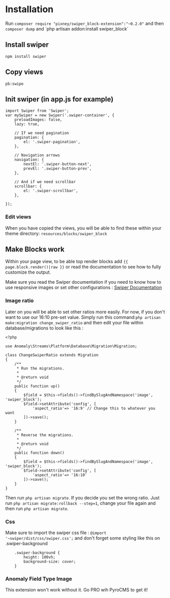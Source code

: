 # Installation

Run `composer require "pixney/swiper_block-extension":"~0.2.0"` and then `composer dump` and ´php artisan addon:install swiper_block´

## Install swiper
`npm install swiper`

## Copy views
`pb:swipe`

## Init swiper (in app.js for example)
```
import Swiper from 'Swiper';
var mySwiper = new Swiper('.swiper-container', {
    preloadImages: false,
    lazy: true,
    
    // If we need pagination
    pagination: {
        el: '.swiper-pagination',
    },

    // Navigation arrows
    navigation: {
        nextEl: '.swiper-button-next',
        prevEl: '.swiper-button-prev',
    },

    // And if we need scrollbar
    scrollbar: {
        el: '.swiper-scrollbar',
    },

});
```

### Edit views
When you have copied the views, you will be able to find these within your theme directory:
`resources/blocks/swiper_block`


## Make Blocks work
Within your page view, to be able top render blocks add `{{ page.block.render()|raw }}` or read the documentation to see how to fully customize the output.

Make sure you read the Swiper documentation if you need to know how to use responsive images or set other configurations : [Swiper Documentation](http://idangero.us/swiper/api/)

### Image ratio
Later on you will be able to set other ratios more easily. For now, if you don't want to use our 16:10 pre-set value. Simply run this command:`php artisan make:migration change_swiper_ratio` and then edit your file within database/migrations to look like this :

```
<?php

use Anomaly\Streams\Platform\Database\Migration\Migration;

class ChangeSwiperRatio extends Migration
{
    /**
     * Run the migrations.
     *
     * @return void
     */
    public function up()
    {
        $field = $this->fields()->findBySlugAndNamespace('image', 'swiper_block');
        $field->setAttribute('config', [
            'aspect_ratio'=> '16:9' // Change this to whatever you want
        ])->save();
    }

    /**
     * Reverse the migrations.
     *
     * @return void
     */
    public function down()
    {
        $field = $this->fields()->findBySlugAndNamespace('image', 'swiper_block');
        $field->setAttribute('config', [
            'aspect_ratio'=> '16:10'
        ])->save();
    }
}
```

Then run `php artisan migrate`. If you decide you set the wrong ratio. Just run `php artisan migrate:rollback --step=1`, change your file again and then run `php artisan migrate`.



### Css
Make sure to import the swiper css file : `@import '~swiper/dist/css/swiper.css';` and don't forget some styling like this on .swiper-background
```
    .swiper-background {
        height: 100vh;
        background-size: cover;
    }
```

### Anomaly Field Type Image
This extension won't work without it. Go PRO wih PyroCMS to get it!